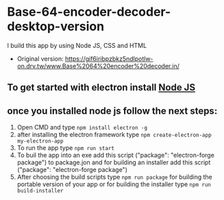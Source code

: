 # Base-64-encoder-decoder-desktop-version
 I build this app by using Node JS, CSS and HTML
* Original version: https://gif6iribpzbkz5ndlpotlw-on.drv.tw/www.Base%2064%20encoder%20decoder.in/
## To get started with electron install [Node JS](https://nodejs.org/en/download/)
## once you installed node js follow the next steps:
1. Open CMD and type `npm install electron -g`
2. after installing the electron framework type `npm create-electron-app my-electron-app`
3. To run the app type `npm run start`
4. To buil the app into an exe add this script ("package": "electron-forge package") to package.jon and for building an installer add this script ("package": "electron-forge package")
5. After choosing the build scripts type `npm run package` for building the portable version of your app or for building the installer type `npm run build-installer`

